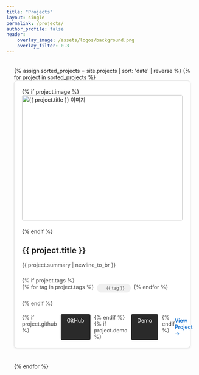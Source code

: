 ```yaml
---
title: "Projects"
layout: single
permalink: /projects/
author_profile: false
header:
    overlay_image: /assets/logos/background.png
    overlay_filter: 0.3
---
```


<div class="projects-container">
{% assign sorted_projects = site.projects | sort: 'date' | reverse %}
{% for project in sorted_projects %}
    <div class="project-item">
        {% if project.image %}
        <div class="project-image">
            <img src="{{ project.image }}" alt="{{ project.title }} 이미지"
                 style="width:{{ project.image_width | default: '100%' }}; height:100%; object-fit:contain; display:block; margin:0 auto;"
                 onerror="this.parentElement.style.display='none'">
        </div>
        {% endif %}
        <h2>{{ project.title }}</h2>
        <div class="project-content">
            <p class="project-summary">{{ project.summary | newline_to_br }}</p>
            {% if project.tags %}
            <div class="project-tags">
                {% for tag in project.tags %}
                <span class="tag">{{ tag }}</span>
                {% endfor %}
            </div>
            {% endif %}
            <div class="project-links">
                <div class="project-links-left">
                    {% if project.github %}
                    <a href="{{ project.github }}" class="btn btn--primary" target="_blank">GitHub</a>
                    {% endif %}
                    {% if project.demo %}
                    <a href="{{ project.demo }}" class="btn btn--primary" target="_blank">Demo</a>
                    {% endif %}
                </div>
                <div class="project-links-right">
                    <a href="{{ project.url }}" class="btn btn--link">View Project →</a>
                </div>
            </div>
        </div>
    </div>
{% endfor %}
</div>

<style>
.projects-container {
    max-width: 800px;
    margin: 0 auto;
    padding: 20px;
}

.project-item {
    margin-bottom: 40px;
    padding: 20px;
    border: 1px solid #e0e0e0;
    border-radius: 8px;
    background-color: #fff;
    box-shadow: 0 2px 4px rgba(0,0,0,0.1);
}

.project-image {
    width: 100%;
    height: 330px;
    margin-bottom: 20px;
    border-radius: 4px;
    overflow: hidden;
}

.project-image img {
    width: 100%;
    height: 100%;
    object-fit: cover;
    transition: transform 0.3s ease;
}

.project-image img:hover {
    transform: scale(1.05);
}

.project-item h2 {
    color: #2a2a2a;
    margin-bottom: 15px;
}

.project-content {
    color: #4a4a4a;
}

.project-summary {
    margin-bottom: 20px;
    line-height: 1.6;
}

.project-tags {
    display: flex;
    flex-wrap: wrap;
    gap: 8px;
    margin-bottom: 20px;
}

.tag {
    display: inline-flex;
    align-items: center;
    padding: 4px 16px 4px 25px;
    background-color: #f0f0f0;
    color: #666;
    border-radius: 16px;
    font-size: 0.9em;
    transition: all 0.3s ease;
    margin-right: 0;
}

.tag:hover {
    background-color: #e0e0e0;
    transform: translateY(-1px);
}

.project-links {
    margin-top: 20px;
    display: flex;
    justify-content: space-between;
    align-items: center;
}

.project-links-left {
    display: flex;
    gap: 10px;
}

.project-links-right {
    margin-left: auto;
}

.btn {
    display: inline-block;
    padding: 8px 16px;
    border-radius: 4px;
    text-decoration: none;
    transition: all 0.3s ease;
}

.btn--primary {
    background-color: #2a2a2a;
    color: #fff;
}

.btn--primary:hover {
    background-color: #404040;
    transform: translateY(-2px);
}

.btn--link {
    color: #0066cc;
    padding: 0;
    font-weight: 500;
}

.btn--link:hover {
    color: #0052a3;
    transform: translateX(4px);
}
</style> 